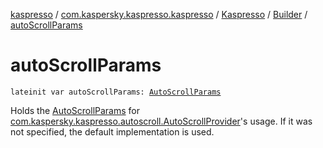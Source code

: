[kaspresso](../../../index.md) / [com.kaspersky.kaspresso.kaspresso](../../index.md) / [Kaspresso](../index.md) / [Builder](index.md) / [autoScrollParams](./auto-scroll-params.md)

# autoScrollParams

`lateinit var autoScrollParams: `[`AutoScrollParams`](../../../com.kaspersky.kaspresso.params/-auto-scroll-params/index.md)

Holds the [AutoScrollParams](../../../com.kaspersky.kaspresso.params/-auto-scroll-params/index.md) for [com.kaspersky.kaspresso.autoscroll.AutoScrollProvider](../../../com.kaspersky.kaspresso.autoscroll/-auto-scroll-provider/index.md)'s usage.
If it was not specified, the default implementation is used.

